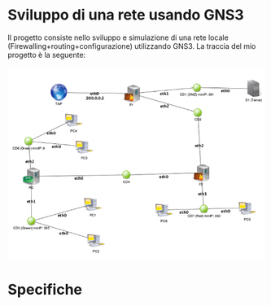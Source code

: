 # Sviluppo di una rete usando GNS3
Il progetto consiste nello sviluppo e simulazione di una rete locale (Firewalling+routing+configurazione) utilizzando GNS3. 
La traccia del mio progetto è la seguente:<br>
<div align="center">
  <img src="https://github.com/matte18it/ProgettoReti/blob/main/Traccia.png" alt="Traccia Progetto">
</div>

# Specifiche

